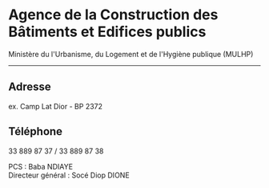 # Agence de la Construction des Bâtiments et Edifices publics

Ministère du l'Urbanisme, du Logement et de l'Hygiène publique (MULHP)  

-------------------------------------------------------------------------

**Adresse**
-----------

ex. Camp Lat Dior - BP 2372

**Téléphone**
-------------

33 889 87 37 / 33 889 87 38

PCS : Baba NDIAYE  
Directeur général : Socé Diop DIONE